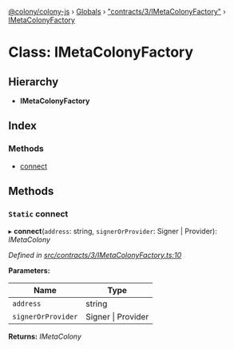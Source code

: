 [@colony/colony-js](../README.md) › [Globals](../globals.md) › ["contracts/3/IMetaColonyFactory"](../modules/_contracts_3_imetacolonyfactory_.md) › [IMetaColonyFactory](_contracts_3_imetacolonyfactory_.imetacolonyfactory.md)

# Class: IMetaColonyFactory

## Hierarchy

* **IMetaColonyFactory**

## Index

### Methods

* [connect](_contracts_3_imetacolonyfactory_.imetacolonyfactory.md#static-connect)

## Methods

### `Static` connect

▸ **connect**(`address`: string, `signerOrProvider`: Signer | Provider): *IMetaColony*

*Defined in [src/contracts/3/IMetaColonyFactory.ts:10](https://github.com/JoinColony/colonyJS/blob/8037c41/src/contracts/3/IMetaColonyFactory.ts#L10)*

**Parameters:**

Name | Type |
------ | ------ |
`address` | string |
`signerOrProvider` | Signer &#124; Provider |

**Returns:** *IMetaColony*
